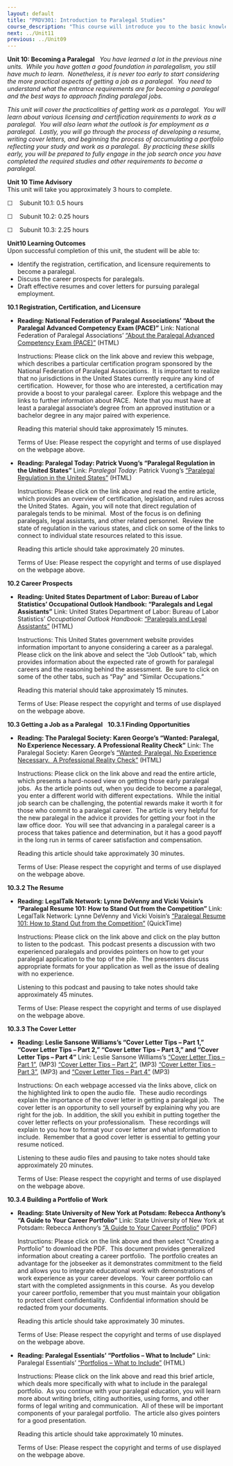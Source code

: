 ```yaml
---
layout: default
title: "PRDV301: Introduction to Paralegal Studies"
course_description: "This course will introduce you to the basic knowledge and skills required of paralegals. By the end of this course, you will have a clear understanding of what a paralegal does, the skills needed to be a successful paralegal, and what it will take to begin a career as a paralegal."
next: ../Unit11
previous: ../Unit09
---
```

**Unit 10: Becoming a Paralegal** <span id="10"></span> 
*You have learned a lot in the previous nine units.  While you have
gotten a good foundation in paralegalism, you still have much to learn. 
Nonetheless, it is never too early to start considering the more
practical aspects of getting a job as a paralegal.  You need to
understand what the entrance requirements are for becoming a paralegal
and the best ways to approach finding paralegal jobs.*  
  
 *This unit will cover the practicalities of getting work as a
paralegal.  You will learn about various licensing and certification
requirements to work as a paralegal.  You will also learn what the
outlook is for employment as a paralegal.  Lastly, you will go through
the process of developing a resume, writing cover letters, and beginning
the process of accumulating a portfolio reflecting your study and work
as a paralegal.  By practicing these skills early, you will be prepared
to fully engage in the job search once you have completed the required
studies and other requirements to become a paralegal.*

**Unit 10 Time Advisory**  
This unit will take you approximately 3 hours to complete.  
  
 ☐    Subunit 10.1: 0.5 hours  
  
 ☐    Subunit 10.2: 0.25 hours  
  
 ☐    Subunit 10.3: 2.25 hours

**Unit10 Learning Outcomes**  
Upon successful completion of this unit, the student will be able to:
-   Identify the registration, certification, and licensure requirements
    to become a paralegal.
-   Discuss the career prospects for paralegals.
-   Draft effective resumes and cover letters for pursuing paralegal
    employment.

**10.1 Registration, Certification, and Licensure** <span
id="10.1"></span> 
-   **Reading: National Federation of Paralegal Associations’ “About the
    Paralegal Advanced Competency Exam (PACE)”**
    Link: National Federation of Paralegal Associations’ [“About the
    Paralegal Advanced Competency Exam
    (PACE)”](http://www.paralegals.org/default.asp?page=20) (HTML)  
      
     Instructions: Please click on the link above and review this
    webpage, which describes a particular certification program
    sponsored by the National Federation of Paralegal Associations.  It
    is important to realize that no jurisdictions in the United States
    currently require any kind of certification.  However, for those who
    are interested, a certification may provide a boost to your
    paralegal career.  Explore this webpage and the links to further
    information about PACE.  Note that you must have at least a
    paralegal associate’s degree from an approved institution or a
    bachelor degree in any major paired with experience.  
      
     Reading this material should take approximately 15 minutes.  
      
     Terms of Use: Please respect the copyright and terms of use
    displayed on the webpage above.

-   **Reading: Paralegal Today: Patrick Vuong’s “Paralegal Regulation in
    the United States”**
    Link: *Paralegal Today*: Patrick Vuong’s [“Paralegal Regulation in
    the United
    States”](http://paralegaltoday.com/issue_archive/features/feature1_ma06.htm)
    (HTML)  
      
     Instructions: Please click on the link above and read the entire
    article, which provides an overview of certification, legislation,
    and rules across the United States.  Again, you will note that
    direct regulation of paralegals tends to be minimal.  Most of the
    focus is on defining paralegals, legal assistants, and other related
    personnel.  Review the state of regulation in the various states,
    and click on some of the links to connect to individual state
    resources related to this issue.  
      
     Reading this article should take approximately 20 minutes.  
      
     Terms of Use: Please respect the copyright and terms of use
    displayed on the webpage above.

**10.2 Career Prospects** <span id="10.2"></span> 
-   **Reading: United States Department of Labor: Bureau of Labor
    Statistics’ Occupational Outlook Handbook: “Paralegals and Legal
    Assistants”**
    Link: United States Department of Labor: Bureau of Labor Statistics’
    *Occupational Outlook Handbook*: [“Paralegals and Legal
    Assistants”](http://www.bls.gov/ooh/Legal/Paralegals-and-legal-assistants.htm#tab-6)
    (HTML)  
      
     Instructions: This United States government website provides
    information important to anyone considering a career as a
    paralegal.  Please click on the link above and select the “Job
    Outlook” tab, which provides information about the expected rate of
    growth for paralegal careers and the reasoning behind the
    assessment.  Be sure to click on some of the other tabs, such as
    “Pay” and “Similar Occupations.”  
      
     Reading this material should take approximately 15 minutes.  
      
     Terms of Use: Please respect the copyright and terms of use
    displayed on the webpage above.

**10.3 Getting a Job as a Paralegal** <span id="10.3"></span> 
**10.3.1 Finding Opportunities** <span id="10.3.1"></span> 
-   **Reading: The Paralegal Society: Karen George’s “Wanted: Paralegal,
    No Experience Necessary. A Professional Reality Check”**
    Link: The Paralegal Society: Karen George’s [“Wanted: Paralegal, No
    Experience Necessary.  A Professional
    Reality Check”](https://theparalegalsociety.wordpress.com/2011/10/16/%E2%80%9Cwanted-paralegal-no-experience-necessary-a-professional-reality-check-%E2%80%9D/)
    (HTML)  
      
     Instructions: Please click on the link above and read the entire
    article, which presents a hard-nosed view on getting those early
    paralegal jobs.  As the article points out, when you decide to
    become a paralegal, you enter a different world with different
    expectations.  While the initial job search can be challenging, the
    potential rewards make it worth it for those who commit to a
    paralegal career.  The article is very helpful for the new paralegal
    in the advice it provides for getting your foot in the law office
    door.  You will see that advancing in a paralegal career is a
    process that takes patience and determination, but it has a good
    payoff in the long run in terms of career satisfaction and
    compensation.  
      
     Reading this article should take approximately 30 minutes.  
      
     Terms of Use: Please respect the copyright and terms of use
    displayed on the webpage above.

**10.3.2 The Resume** <span id="10.3.2"></span> 
-   **Reading: LegalTalk Network: Lynne DeVenny and Vicki Voisin’s
    “Paralegal Resume 101: How to Stand Out from the Competition”**
    Link: LegalTalk Network: Lynne DeVenny and Vicki Voisin’s
    [“Paralegal Resume 101: How to Stand Out from the
    Competition”](http://legaltalknetwork.com/podcasts/paralegal-voice/2011/09/paralegal-resume-101-how-to-stand-out-from-the-competition/)
    (QuickTime)  
      
     Instructions: Please click on the link above and click on the play
    button to listen to the podcast.  This podcast presents a discussion
    with two experienced paralegals and provides pointers on how to get
    your paralegal application to the top of the pile.  The presenters
    discuss appropriate formats for your application as well as the
    issue of dealing with no experience.  
      
     Listening to this podcast and pausing to take notes should take
    approximately 45 minutes.  
      
     Terms of Use: Please respect the copyright and terms of use
    displayed on the webpage above.

**10.3.3 The Cover Letter** <span id="10.3.3"></span> 
-   **Reading: Leslie Sansone Williams’s “Cover Letter Tips – Part 1,”
    “Cover Letter Tips – Part 2,” “Cover Letter Tips – Part 3,” and
    “Cover Letter Tips – Part 4”**
    Link: Leslie Sansone Williams’s [“Cover Letter Tips – Part
    1”](http://www.lesliesansonewilliams.com/audios/cover-letter-tips-part-1/),
    (MP3) [“Cover Letter Tips – Part
    2”](http://www.lesliesansonewilliams.com/audios/cover-letter-tips-part-2-2/), (MP3)
    [“Cover Letter Tips – Part
    3”](http://www.lesliesansonewilliams.com/audios/cover-letter-tips-part-3-2/),
    (MP3) and [“Cover Letter Tips – Part
    4”](http://www.lesliesansonewilliams.com/audios/cover-letter-tips-part-4-2/)
    (MP3)  
      
     Instructions: On each webpage accessed via the links above, click
    on the highlighted link to open the audio file.  These audio
    recordings explain the importance of the cover letter in getting a
    paralegal job.  The cover letter is an opportunity to sell yourself
    by explaining why you are right for the job.  In addition, the skill
    you exhibit in putting together the cover letter reflects on your
    professionalism.  These recordings will explain to you how to format
    your cover letter and what information to include.  Remember that a
    good cover letter is essential to getting your resume noticed.  
      
     Listening to these audio files and pausing to take notes should
    take approximately 20 minutes.  
      
     Terms of Use: Please respect the copyright and terms of use
    displayed on the webpage above.

**10.3.4 Building a Portfolio of Work** <span id="10.3.4"></span> 
-   **Reading: State University of New York at Potsdam: Rebecca
    Anthony’s “A Guide to Your Career Portfolio”**
    Link: State University of New York at Potsdam: Rebecca Anthony’s [“A
    Guide to Your Career
    Portfolio”](http://www.potsdam.edu/offices/career/prepare/upload/Portfolio-Guide.pdf)
    (PDF)  
      
     Instructions: Please click on the link above and then select
    “Creating a Portfolio” to download the PDF.  This document provides
    generalized information about creating a career portfolio.  The
    portfolio creates an advantage for the jobseeker as it demonstrates
    commitment to the field and allows you to integrate educational work
    with demonstrations of work experience as your career develops. 
    Your career portfolio can start with the completed assignments in
    this course.  As you develop your career portfolio, remember that
    you must maintain your obligation to protect client confidentiality.
     Confidential information should be redacted from your documents.  
      
     Reading this article should take approximately 30 minutes.  
      
     Terms of Use: Please respect the copyright and terms of use
    displayed on the webpage above.

-   **Reading: Paralegal Essentials’ “Portfolios – What to Include”**
    Link: Paralegal Essentials’ [“Portfolios – What to
    Include”](http://paralegalessentials.wordpress.com/tag/writing-samples/)
    (HTML)  
      
     Instructions: Please click on the link above and read this brief
    article, which deals more specifically with what to include in the
    paralegal portfolio.  As you continue with your paralegal education,
    you will learn more about writing briefs, citing authorities, using
    forms, and other forms of legal writing and communication.  All of
    these will be important components of your paralegal portfolio.  The
    article also gives pointers for a good presentation.  
      
     Reading this article should take approximately 10 minutes.  
      
     Terms of Use: Please respect the copyright and terms of use
    displayed on the webpage above.


